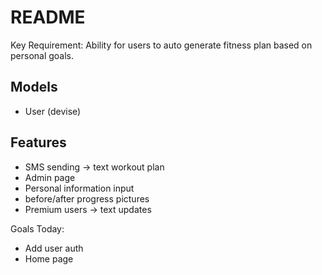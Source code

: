 # README

Key Requirement: Ability for users to auto generate fitness plan based on personal goals.

## Models
- User (devise)

## Features
- SMS sending -> text workout plan
- Admin page
- Personal information input
- before/after progress pictures
- Premium users -> text updates

Goals Today:
- Add user auth
- Home page
